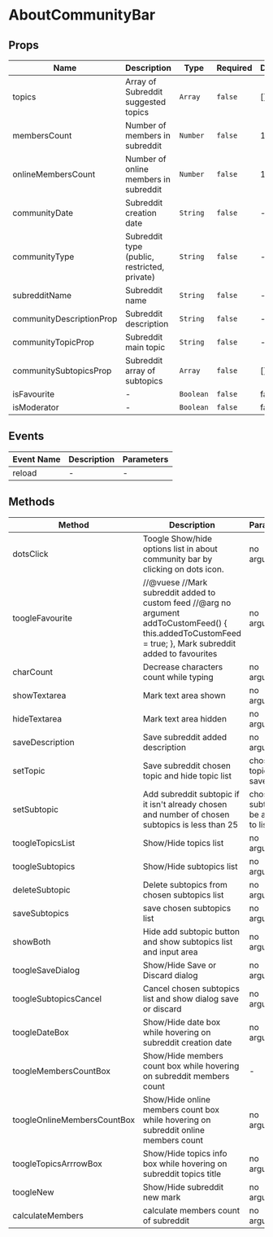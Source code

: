 # AboutCommunityBar

## Props

<!-- @vuese:AboutCommunityBar:props:start -->
|Name|Description|Type|Required|Default|
|---|---|---|---|---|
|topics|Array of Subreddit suggested topics|`Array`|`false`|[]|
|membersCount|Number of members in subreddit|`Number`|`false`|1|
|onlineMembersCount|Number of online members in subreddit|`Number`|`false`|1|
|communityDate|Subreddit creation date|`String`|`false`|-|
|communityType|Subreddit type (public, restricted, private)|`String`|`false`|-|
|subredditName|Subreddit name|`String`|`false`|-|
|communityDescriptionProp|Subreddit description|`String`|`false`|-|
|communityTopicProp|Subreddit main topic|`String`|`false`|-|
|communitySubtopicsProp|Subreddit array of subtopics|`Array`|`false`|[]|
|isFavourite|-|`Boolean`|`false`|false|
|isModerator|-|`Boolean`|`false`|false|

<!-- @vuese:AboutCommunityBar:props:end -->


## Events

<!-- @vuese:AboutCommunityBar:events:start -->
|Event Name|Description|Parameters|
|---|---|---|
|reload|-|-|

<!-- @vuese:AboutCommunityBar:events:end -->


## Methods

<!-- @vuese:AboutCommunityBar:methods:start -->
|Method|Description|Parameters|
|---|---|---|
|dotsClick|Toogle Show/hide options list in about community bar by clicking on dots icon.|no argument|
|toogleFavourite|//@vuese //Mark subreddit added to custom feed //@arg no argument addToCustomFeed() { this.addedToCustomFeed = true; }, Mark subreddit added to favourites|no argument|
|charCount|Decrease characters count while typing|no argument|
|showTextarea|Mark text area shown|no argument|
|hideTextarea|Mark text area hidden|no argument|
|saveDescription|Save subreddit added description|no argument|
|setTopic|Save subreddit chosen topic and hide topic list|chosen topic to be saved|
|setSubtopic|Add subreddit subtopic if it isn't already chosen and number of chosen subtopics is less than 25|chosen subtopic to be added to list|
|toogleTopicsList|Show/Hide topics list|no argument|
|toogleSubtopics|Show/Hide subtopics list|no argument|
|deleteSubtopic|Delete subtopics from chosen subtopics list|no argument|
|saveSubtopics|save chosen subtopics list|no argument|
|showBoth|Hide add subtopic button and show subtopics list and input area|no argument|
|toogleSaveDialog|Show/Hide Save or Discard dialog|no argument|
|toogleSubtopicsCancel|Cancel chosen subtopics list and show dialog save or discard|no argument|
|toogleDateBox|Show/Hide date box while hovering on subreddit creation date|no argument|
|toogleMembersCountBox|Show/Hide members count box while hovering on subreddit members count|-|
|toogleOnlineMembersCountBox|Show/Hide online members count box while hovering on subreddit online members count|no argument|
|toogleTopicsArrrowBox|Show/Hide topics info box while hovering on subreddit topics title|no argument|
|toogleNew|Show/Hide subreddit new mark|no argument|
|calculateMembers|calculate members count of subreddit|no argument|

<!-- @vuese:AboutCommunityBar:methods:end -->


